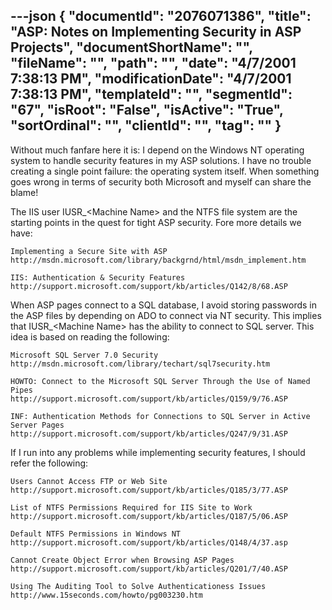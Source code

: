 ---json
{
  "documentId": "2076071386",
  "title": "ASP: Notes on Implementing Security in ASP Projects",
  "documentShortName": "",
  "fileName": "",
  "path": "",
  "date": "4/7/2001 7:38:13 PM",
  "modificationDate": "4/7/2001 7:38:13 PM",
  "templateId": "",
  "segmentId": "67",
  "isRoot": "False",
  "isActive": "True",
  "sortOrdinal": "",
  "clientId": "",
  "tag": ""
}
---

Without much fanfare here it is: I depend on the Windows NT operating system to handle security features in my ASP solutions. I have no trouble creating a single point failure: the operating system itself. When something goes wrong in terms of security both Microsoft and myself can share the blame!

The IIS user IUSR_&lt;Machine Name&gt; and the NTFS file system are the starting points in the quest for tight ASP security. Fore more details we have:

    Implementing a Secure Site with ASP
    http://msdn.microsoft.com/library/backgrnd/html/msdn_implement.htm

    IIS: Authentication & Security Features
    http://support.microsoft.com/support/kb/articles/Q142/8/68.ASP

When ASP pages connect to a SQL database, I avoid storing passwords in the ASP files by depending on ADO to connect via NT security. This implies that IUSR_&lt;Machine Name&gt; has the ability to connect to SQL server. This idea is based on reading the following:

    Microsoft SQL Server 7.0 Security
    http://msdn.microsoft.com/library/techart/sql7security.htm

    HOWTO: Connect to the Microsoft SQL Server Through the Use of Named Pipes 
    http://support.microsoft.com/support/kb/articles/Q159/9/76.ASP

    INF: Authentication Methods for Connections to SQL Server in Active Server Pages
    http://support.microsoft.com/support/kb/articles/Q247/9/31.ASP

If I run into any problems while implementing security features, I should refer the following:

    Users Cannot Access FTP or Web Site 
    http://support.microsoft.com/support/kb/articles/Q185/3/77.ASP

    List of NTFS Permissions Required for IIS Site to Work 
    http://support.microsoft.com/support/kb/articles/Q187/5/06.ASP

    Default NTFS Permissions in Windows NT
    http://support.microsoft.com/support/kb/articles/Q148/4/37.asp

    Cannot Create Object Error when Browsing ASP Pages 
    http://support.microsoft.com/support/kb/articles/Q201/7/40.ASP

    Using The Auditing Tool to Solve Authenticationess Issues
    http://www.15seconds.com/howto/pg003230.htm
